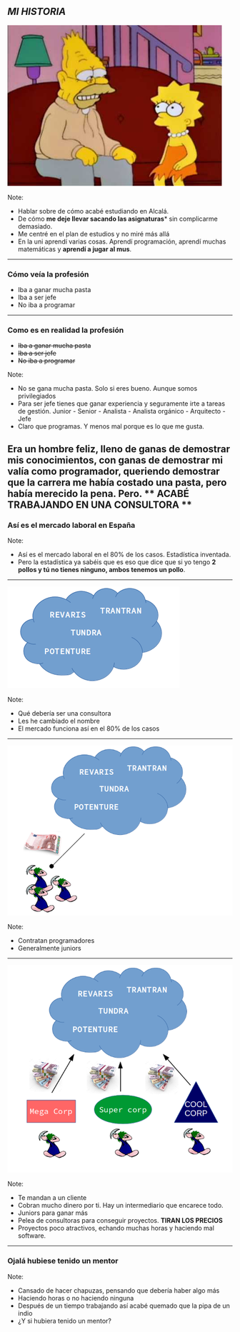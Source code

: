 ## *MI HISTORIA*

![Simpson](assets/img/simpson.jpg)


Note:
- Hablar sobre de cómo acabé estudiando en Alcalá. 
- De cómo **me deje llevar sacando las asignaturas*** sin complicarme demasiado. 
- Me centré en el plan de estudios y no miré más allá
- En la uni aprendí varias cosas. Aprendí programación, aprendí muchas matemáticas y **aprendí a jugar al mus**.

---

### Cómo veía la profesión

- Iba a ganar mucha pasta
- Iba a ser jefe
- No iba a programar

--- 

### Como es en realidad la profesión

- ~~Iba a ganar mucha pasta~~
- ~~Iba a ser jefe~~
- ~~No iba a programar~~

Note:
- No se gana mucha pasta. Solo si eres bueno. Aunque somos privilegiados
- Para ser jefe tienes que ganar experiencia y seguramente irte a tareas de gestión. Junior - Senior - Analista - Analista orgánico - Arquitecto - Jefe
- Claro que programas. Y menos mal porque es lo que me gusta.

Era un hombre feliz, lleno de ganas de demostrar mis conocimientos, con  ganas de demostrar mi valía como programador, queriendo demostrar que la carrera me había costado una pasta, pero había merecido la pena. Pero.
** ACABÉ TRABAJANDO EN UNA CONSULTORA **
---

### Así es el mercado laboral en España

Note:

- Así es el mercado laboral en el 80% de los casos. Estadística inventada. 
- Pero la estadística ya sabéis que es eso que dice que si yo tengo **2 pollos y tú no tienes ninguno, ambos tenemos un pollo**.

---

![Consultora](assets/img/consultora.png)

Note:
- Qué debería ser una consultora
- Les he cambiado el nombre
- El mercado funciona así en el 80% de los casos

---

![juniors](assets/img/juniors.png)

Note:
- Contratan programadores
- Generalmente juniors

---

![money](assets/img/money.png)

Note:
- Te mandan a un cliente
- Cobran mucho dinero por ti. Hay un intermediario que encarece todo.
- Juniors para ganar más
- Pelea de consultoras para conseguir proyectos. **TIRAN LOS PRECIOS**
- Proyectos poco atractivos, echando muchas horas y haciendo mal software.

---

### Ojalá hubiese tenido un mentor

Note:
- Cansado de hacer chapuzas, pensando que debería haber algo más
- Haciendo horas o no haciendo ninguna
- Después de un tiempo trabajando así acabé quemado que la pipa de un indio
- ¿Y si hubiera tenido un mentor?
